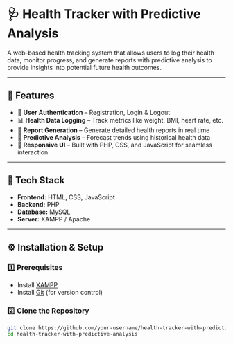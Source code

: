 # 🩺 Health Tracker with Predictive Analysis  

A web-based health tracking system that allows users to log their health data, monitor progress, and generate reports with predictive analysis to provide insights into potential future health outcomes.  

---

## 📌 Features  
- 🔐 **User Authentication** – Registration, Login & Logout  
- 📊 **Health Data Logging** – Track metrics like weight, BMI, heart rate, etc.  
- 📑 **Report Generation** – Generate detailed health reports in real time  
- 🤖 **Predictive Analysis** – Forecast trends using historical health data  
- 🎨 **Responsive UI** – Built with PHP, CSS, and JavaScript for seamless interaction  

---

## 🚀 Tech Stack  
- **Frontend:** HTML, CSS, JavaScript  
- **Backend:** PHP  
- **Database:** MySQL  
- **Server:** XAMPP / Apache  

---

## ⚙️ Installation & Setup  

### 1️⃣ Prerequisites  
- Install [XAMPP](https://www.apachefriends.org/index.html)  
- Install [Git](https://git-scm.com/) (for version control)  

### 2️⃣ Clone the Repository  
```bash
git clone https://github.com/your-username/health-tracker-with-predictive-analysis.git
cd health-tracker-with-predictive-analysis
